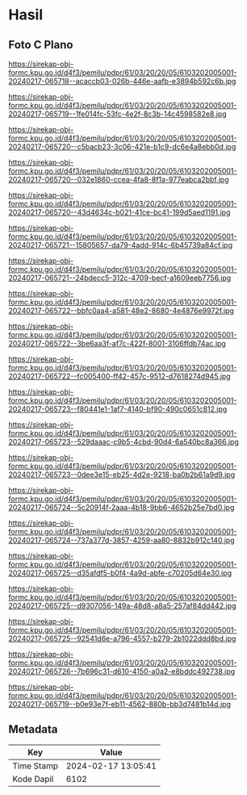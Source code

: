 # Hasil

## Foto C Plano

https://sirekap-obj-formc.kpu.go.id/d4f3/pemilu/pdpr/61/03/20/20/05/6103202005001-20240217-065718--acaccb03-026b-446e-aafb-e3894b592c6b.jpg

https://sirekap-obj-formc.kpu.go.id/d4f3/pemilu/pdpr/61/03/20/20/05/6103202005001-20240217-065719--1fe014fc-53fc-4e2f-8c3b-14c4598582e8.jpg

https://sirekap-obj-formc.kpu.go.id/d4f3/pemilu/pdpr/61/03/20/20/05/6103202005001-20240217-065720--c5bacb23-3c06-421e-b1c9-dc6e4a8ebb0d.jpg

https://sirekap-obj-formc.kpu.go.id/d4f3/pemilu/pdpr/61/03/20/20/05/6103202005001-20240217-065720--032e1860-ccea-4fa8-8f1a-977eabca2bbf.jpg

https://sirekap-obj-formc.kpu.go.id/d4f3/pemilu/pdpr/61/03/20/20/05/6103202005001-20240217-065720--43d4634c-b021-41ce-bc41-199d5aed1191.jpg

https://sirekap-obj-formc.kpu.go.id/d4f3/pemilu/pdpr/61/03/20/20/05/6103202005001-20240217-065721--15805657-da79-4add-914c-6b45739a84cf.jpg

https://sirekap-obj-formc.kpu.go.id/d4f3/pemilu/pdpr/61/03/20/20/05/6103202005001-20240217-065721--24bdecc5-312c-4709-becf-a1609eeb7756.jpg

https://sirekap-obj-formc.kpu.go.id/d4f3/pemilu/pdpr/61/03/20/20/05/6103202005001-20240217-065722--bbfc0aa4-a581-48e2-8680-4e4876e9972f.jpg

https://sirekap-obj-formc.kpu.go.id/d4f3/pemilu/pdpr/61/03/20/20/05/6103202005001-20240217-065722--3be6aa3f-af7c-422f-8001-3106ffdb74ac.jpg

https://sirekap-obj-formc.kpu.go.id/d4f3/pemilu/pdpr/61/03/20/20/05/6103202005001-20240217-065722--fc005400-ff42-457c-9512-d7618274d945.jpg

https://sirekap-obj-formc.kpu.go.id/d4f3/pemilu/pdpr/61/03/20/20/05/6103202005001-20240217-065723--f80441e1-1af7-4140-bf90-490c0651c812.jpg

https://sirekap-obj-formc.kpu.go.id/d4f3/pemilu/pdpr/61/03/20/20/05/6103202005001-20240217-065723--529daaac-c9b5-4cbd-90d4-6a540bc8a366.jpg

https://sirekap-obj-formc.kpu.go.id/d4f3/pemilu/pdpr/61/03/20/20/05/6103202005001-20240217-065723--0dee3e15-eb25-4d2e-9218-ba0b2b61a9d9.jpg

https://sirekap-obj-formc.kpu.go.id/d4f3/pemilu/pdpr/61/03/20/20/05/6103202005001-20240217-065724--5c20914f-2aaa-4b18-9bb6-4652b25e7bd0.jpg

https://sirekap-obj-formc.kpu.go.id/d4f3/pemilu/pdpr/61/03/20/20/05/6103202005001-20240217-065724--737a377d-3857-4259-aa80-8832b912c140.jpg

https://sirekap-obj-formc.kpu.go.id/d4f3/pemilu/pdpr/61/03/20/20/05/6103202005001-20240217-065725--d35afdf5-b0f4-4a9d-abfe-c70205d64e30.jpg

https://sirekap-obj-formc.kpu.go.id/d4f3/pemilu/pdpr/61/03/20/20/05/6103202005001-20240217-065725--d9307056-149a-48d8-a8a5-257af84dd442.jpg

https://sirekap-obj-formc.kpu.go.id/d4f3/pemilu/pdpr/61/03/20/20/05/6103202005001-20240217-065725--92541d6e-a796-4557-b279-2b1022ddd8bd.jpg

https://sirekap-obj-formc.kpu.go.id/d4f3/pemilu/pdpr/61/03/20/20/05/6103202005001-20240217-065726--7b696c31-d610-4150-a0a2-e8bddc492738.jpg

https://sirekap-obj-formc.kpu.go.id/d4f3/pemilu/pdpr/61/03/20/20/05/6103202005001-20240217-065719--b0e93e7f-eb11-4562-880b-bb3d7481b14d.jpg


## Metadata

| Key        | Value               |
| ---------- | ------------------- |
| Time Stamp | 2024-02-17 13:05:41 |
| Kode Dapil | 6102                |



